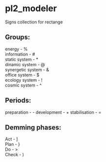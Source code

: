 # pl2_modeler
Signs collection for rectange

## Groups:  
energy - %  
information - #  
static system - *  
dinamic system - @  
synergetic system - &  
office system - $  
ecology system - !  
cosmic system - ^  

## Periods:
preparation - -
development - +
stabilisation - =

## Demming phases:
Act - ]  
Plan - }  
Do - >  
Check - )  
